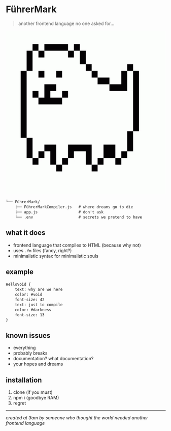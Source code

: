 # FührerMark
> another frontend language no one asked for...
<img src="dog.gif" width="512" height="512" alt="an empty void staring back at you">

```
└── FührerMark/
    ├── FührerMarkCompiler.js   # where dreams go to die
    ├── app.js                  # don't ask
    └── .env                    # secrets we pretend to have
```

## what it does
* frontend language that compiles to HTML (because why not)
* uses `.fm` files (fancy, right?)
* minimalistic syntax for minimalistic souls

## example
```
HelloVoid {
    text: why are we here
    color: #void
    font-size: 42
    text: just to compile
    color: #darkness
    font-size: 13
}
```

## known issues
- everything
- probably breaks
- documentation? what documentation?
- your hopes and dreams

## installation
1. clone (if you must)
2. npm i (goodbye RAM)
3. regret

---
*created at 3am by someone who thought the world needed another frontend language*
